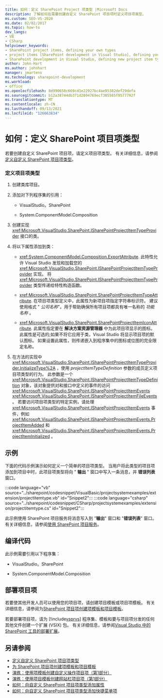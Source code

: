 ```yaml
---
title: 如何：定义 SharePoint Project 项类型 |Microsoft Docs
description: 了解如何在需要创建自定义 SharePoint 项目项时定义项目项类型。
ms.custom: SEO-VS-2020
ms.date: 02/02/2017
ms.topic: how-to
dev_langs:
- VB
- CSharp
helpviewer_keywords:
- SharePoint project items, defining your own types
- project items [SharePoint development in Visual Studio], defining your own types
- SharePoint development in Visual Studio, defining new project item types
author: John-Hart
ms.author: johnhart
manager: jmartens
ms.technology: sharepoint-development
ms.workload:
- office
ms.openlocfilehash: 8d990658c669cd1e22927bc4ae95382def29defa
ms.sourcegitcommit: b12a38744db371d2894769ecf305585f9577792f
ms.translationtype: MT
ms.contentlocale: zh-CN
ms.lasthandoff: 09/13/2021
ms.locfileid: "126663834"
---
```

# <a name="how-to-define-a-sharepoint-project-item-type"></a>如何：定义 SharePoint 项目项类型
  若要创建自定义 SharePoint 项目项，请定义项目项类型。 有关详细信息，请参阅[定义自定义 SharePoint 项目项类型](../sharepoint/defining-custom-sharepoint-project-item-types.md)。

### <a name="to-define-a-project-item-type"></a>定义项目项类型

1. 创建类库项目。

2. 添加对下列程序集的引用：

    - VisualStudio。SharePoint

    - System.ComponentModel.Composition

3. 创建实现 <xref:Microsoft.VisualStudio.SharePoint.ISharePointProjectItemTypeProvider> 接口的类。

4. 将以下属性添加到类：

    - <xref:System.ComponentModel.Composition.ExportAttribute>. 此特性允许 Visual Studio 发现和加载您的 <xref:Microsoft.VisualStudio.SharePoint.ISharePointProjectItemTypeProvider> 实现。 将 <xref:Microsoft.VisualStudio.SharePoint.ISharePointProjectItemTypeProvider> 类型传递给特性构造函数。

    - <xref:Microsoft.VisualStudio.SharePoint.SharePointProjectItemTypeAttribute>. 在项目项类型定义中，此属性为新项目项指定字符串标识符。 建议使用格式 " *公司名称*"。用于帮助确保所有项目项都具有唯一名称的 *功能名称* 。

    - <xref:Microsoft.VisualStudio.SharePoint.SharePointProjectItemIconAttribute>. 此属性指定要在 **解决方案资源管理器** 中为此项目项显示的图标。 此属性是可选的;如果不将它应用于类，Visual Studio 将显示项目项的默认图标。 如果设置此属性，则传递嵌入到程序集中的图标或位图的完全限定名称。

5. 在方法的实现中 <xref:Microsoft.VisualStudio.SharePoint.ISharePointProjectItemTypeProvider.InitializeType%2A> ，使用 *projectItemTypeDefinition* 参数的成员定义项目项类型的行为。 此参数是一个 <xref:Microsoft.VisualStudio.SharePoint.ISharePointProjectItemTypeDefinition> 对象，该对象提供对和接口中定义的事件的访问 <xref:Microsoft.VisualStudio.SharePoint.ISharePointProjectItemEvents> <xref:Microsoft.VisualStudio.SharePoint.ISharePointProjectItemFileEvents> 。 若要访问项目项类型的特定实例，请处理 <xref:Microsoft.VisualStudio.SharePoint.ISharePointProjectItemEvents> 事件，例如 <xref:Microsoft.VisualStudio.SharePoint.ISharePointProjectItemEvents.ProjectItemAdded> 和 <xref:Microsoft.VisualStudio.SharePoint.ISharePointProjectItemEvents.ProjectItemInitialized> 。

## <a name="example"></a>示例
 下面的代码示例演示如何定义一个简单的项目项类型。 当用户将此类型的项目项添加到项目中时，此项目项类型将向 " **输出** " 窗口中写入一条消息，并 **错误列表** 窗口。

 :::code language="vb" source="../sharepoint/codesnippet/VisualBasic/projectsystemexamples/extension/projectitemtype.vb" id="Snippet2":::
 :::code language="csharp" source="../sharepoint/codesnippet/CSharp/projectsystemexamples/extension/projectitemtype.cs" id="Snippet2":::

 此示例使用 SharePoint 项目服务将消息写入到 "**输出**" 窗口和 "**错误列表**" 窗口。 有关详细信息，请参阅[使用 SharePoint 项目服务](../sharepoint/using-the-sharepoint-project-service.md)。

## <a name="compile-the-code"></a>编译代码
 此示例需要引用以下程序集：

- VisualStudio。SharePoint

- System.ComponentModel.Composition

## <a name="deploy-the-project-item"></a>部署项目项
 若要使其他开发人员可以使用您的项目项，请创建项目模板或项目项模板。 有关详细信息，请参阅为[SharePoint 项目项创建项模板和项目模板](../sharepoint/creating-item-templates-and-project-templates-for-sharepoint-project-items.md)。

 若要部署项目项，请为 [!include[vsprvs](../sharepoint/includes/vsprvs-md.md)] 程序集、模板和要与项目项分发的任何其他文件创建一个扩展 (VSIX) 包。 有关详细信息，请参阅[Visual Studio 中的 SharePoint 工具的部署扩展](../sharepoint/deploying-extensions-for-the-sharepoint-tools-in-visual-studio.md)。

## <a name="see-also"></a>另请参阅
- [定义自定义 SharePoint 项目项类型](../sharepoint/defining-custom-sharepoint-project-item-types.md)
- [为 SharePoint 项目项创建项模板和项目模板](../sharepoint/creating-item-templates-and-project-templates-for-sharepoint-project-items.md)
- [演练：使用项模板创建自定义操作项目项（第1部分）](../sharepoint/walkthrough-creating-a-custom-action-project-item-with-an-item-template-part-1.md)
- [演练：使用项目模板创建网站栏项目项（第1部分）](../sharepoint/walkthrough-creating-a-site-column-project-item-with-a-project-template-part-1.md)
- [如何：向自定义 SharePoint 项目项类型添加属性](../sharepoint/how-to-add-a-property-to-a-custom-sharepoint-project-item-type.md)
- [如何：向自定义 SharePoint 项目项类型添加快捷菜单项](../sharepoint/how-to-add-a-shortcut-menu-item-to-a-custom-sharepoint-project-item-type.md)
